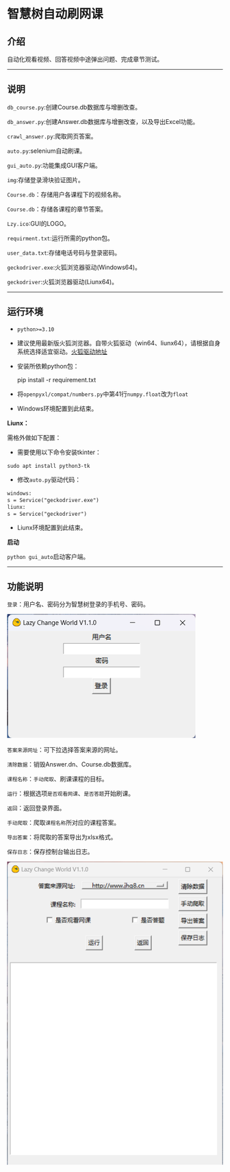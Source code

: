 # 智慧树自动刷网课

## 介绍

自动化观看视频、回答视频中途弹出问题、完成章节测试。

---

## 说明

`db_course.py`:创建Course.db数据库与增删改查。

`db_answer.py`:创建Answer.db数据库与增删改查，以及导出Excel功能。

`crawl_answer.py`:爬取网页答案。

`auto.py`:selenium自动刷课。

`gui_auto.py`:功能集成GUI客户端。

`img`:存储登录滑块验证图片。

`Course.db`：存储用户各课程下的视频名称。

`Course.db`：存储各课程的章节答案。

`Lzy.ico`:GUI的LOGO。

`requirment.txt`:运行所需的python包。

`user_data.txt`:存储电话号码与登录密码。

`geckodriver.exe`:火狐浏览器驱动(Windows64)。

`geckodriver`:火狐浏览器驱动(Liunx64)。

---

## 运行环境

- `python>=3.10`

- 建议使用最新版火狐浏览器。自带火狐驱动（win64、liunx64），请根据自身系统选择适宜驱动。[火狐驱动地址](https://github.com/mozilla/geckodriver/releases)


- 安装所依赖python包：


	pip install -r requirement.txt

- 将`openpyxl/compat/numbers.py`中第41行`numpy.float`改为`float`
- Windows环境配置到此结束。

**Liunx：**

需格外做如下配置：

- 需要使用以下命令安装tkinter：

```
sudo apt install python3-tk
```

- 修改`auto.py`驱动代码：

```
windows:
s = Service("geckodriver.exe")
liunx:
s = Service("geckodriver")
```

- Liunx环境配置到此结束。

**启动**

`python gui_auto`启动客户端。

---

## 功能说明

`登录`：用户名、密码分为智慧树登录的手机号、密码。

![image-20231103111341236](assets/image-20231103111341236.png)

`答案来源网址`：可下拉选择答案来源的网址。

`清除数据`：销毁Answer.dn、Course.db数据库。

`课程名称`：`手动爬取`、刷课课程的目标。

`运行`：根据选项`是否观看网课`、`是否答题`开始刷课。

`返回`：返回登录界面。

`手动爬取`：爬取`课程名称`所对应的课程答案。

`导出答案`：将爬取的答案导出为xlsx格式。

`保存日志`：保存控制台输出日志。

![image-20231103111944373](assets/image-20231103111944373.png)
